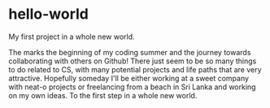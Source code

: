 # hello-world
My first project in a whole new world.

The marks the beginning of my coding summer and the journey towards collaborating with others on Github! There just seem to be so many things to do related to CS, with many potential projects and life paths that are very attractive. Hopefully someday I'll be either working at a sweet company with neat-o projects or freelancing from a beach in Sri Lanka and working on my own ideas. To the first step in a whole new world.

